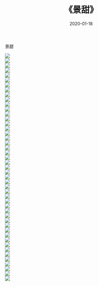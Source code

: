 ﻿---
layout: post
title:  《景甜》
date:   2020-01-18
img: http://img.660000.xyz/Sharelink/壁纸/明星魅力/华人明星/景甜/000.jpg
categories: [美女, 清纯, 唯美]
---

景甜

 ![](http://img.660000.xyz/Sharelink/壁纸/明星魅力/华人明星/景甜/001.jpg) <br>![](http://img.660000.xyz/Sharelink/壁纸/明星魅力/华人明星/景甜/002.jpg) <br>![](http://img.660000.xyz/Sharelink/壁纸/明星魅力/华人明星/景甜/003.jpg) <br>![](http://img.660000.xyz/Sharelink/壁纸/明星魅力/华人明星/景甜/004.jpg) <br>![](http://img.660000.xyz/Sharelink/壁纸/明星魅力/华人明星/景甜/005.jpg) <br>![](http://img.660000.xyz/Sharelink/壁纸/明星魅力/华人明星/景甜/006.jpg) <br>![](http://img.660000.xyz/Sharelink/壁纸/明星魅力/华人明星/景甜/007.jpg) <br>![](http://img.660000.xyz/Sharelink/壁纸/明星魅力/华人明星/景甜/008.jpg) <br>![](http://img.660000.xyz/Sharelink/壁纸/明星魅力/华人明星/景甜/009.jpg) <br>![](http://img.660000.xyz/Sharelink/壁纸/明星魅力/华人明星/景甜/010.jpg) <br>![](http://img.660000.xyz/Sharelink/壁纸/明星魅力/华人明星/景甜/011.jpg) <br>![](http://img.660000.xyz/Sharelink/壁纸/明星魅力/华人明星/景甜/012.jpg) <br>![](http://img.660000.xyz/Sharelink/壁纸/明星魅力/华人明星/景甜/013.jpg) <br>![](http://img.660000.xyz/Sharelink/壁纸/明星魅力/华人明星/景甜/014.jpg) <br>![](http://img.660000.xyz/Sharelink/壁纸/明星魅力/华人明星/景甜/015.jpg) <br>![](http://img.660000.xyz/Sharelink/壁纸/明星魅力/华人明星/景甜/016.jpg) <br>![](http://img.660000.xyz/Sharelink/壁纸/明星魅力/华人明星/景甜/017.jpg) <br>![](http://img.660000.xyz/Sharelink/壁纸/明星魅力/华人明星/景甜/018.jpg) <br>![](http://img.660000.xyz/Sharelink/壁纸/明星魅力/华人明星/景甜/019.jpg) <br>![](http://img.660000.xyz/Sharelink/壁纸/明星魅力/华人明星/景甜/020.jpg) <br>![](http://img.660000.xyz/Sharelink/壁纸/明星魅力/华人明星/景甜/021.jpg) <br>![](http://img.660000.xyz/Sharelink/壁纸/明星魅力/华人明星/景甜/022.jpg) <br>![](http://img.660000.xyz/Sharelink/壁纸/明星魅力/华人明星/景甜/023.jpg) <br>![](http://img.660000.xyz/Sharelink/壁纸/明星魅力/华人明星/景甜/024.jpg) <br>![](http://img.660000.xyz/Sharelink/壁纸/明星魅力/华人明星/景甜/025.jpg) <br>![](http://img.660000.xyz/Sharelink/壁纸/明星魅力/华人明星/景甜/026.jpg) <br>![](http://img.660000.xyz/Sharelink/壁纸/明星魅力/华人明星/景甜/027.jpg) <br>![](http://img.660000.xyz/Sharelink/壁纸/明星魅力/华人明星/景甜/028.jpg) <br>![](http://img.660000.xyz/Sharelink/壁纸/明星魅力/华人明星/景甜/029.jpg) <br>![](http://img.660000.xyz/Sharelink/壁纸/明星魅力/华人明星/景甜/030.jpg) <br>![](http://img.660000.xyz/Sharelink/壁纸/明星魅力/华人明星/景甜/031.jpg) <br>![](http://img.660000.xyz/Sharelink/壁纸/明星魅力/华人明星/景甜/032.jpg) <br>![](http://img.660000.xyz/Sharelink/壁纸/明星魅力/华人明星/景甜/033.jpg) <br>![](http://img.660000.xyz/Sharelink/壁纸/明星魅力/华人明星/景甜/034.jpg) <br>![](http://img.660000.xyz/Sharelink/壁纸/明星魅力/华人明星/景甜/035.jpg) <br>![](http://img.660000.xyz/Sharelink/壁纸/明星魅力/华人明星/景甜/036.jpg) <br>![](http://img.660000.xyz/Sharelink/壁纸/明星魅力/华人明星/景甜/037.jpg) <br>![](http://img.660000.xyz/Sharelink/壁纸/明星魅力/华人明星/景甜/038.jpg) <br>![](http://img.660000.xyz/Sharelink/壁纸/明星魅力/华人明星/景甜/039.jpg) <br>![](http://img.660000.xyz/Sharelink/壁纸/明星魅力/华人明星/景甜/040.jpg) <br>![](http://img.660000.xyz/Sharelink/壁纸/明星魅力/华人明星/景甜/041.jpg) <br>![](http://img.660000.xyz/Sharelink/壁纸/明星魅力/华人明星/景甜/042.jpg) <br>![](http://img.660000.xyz/Sharelink/壁纸/明星魅力/华人明星/景甜/043.jpg) <br>![](http://img.660000.xyz/Sharelink/壁纸/明星魅力/华人明星/景甜/044.jpg) <br>![](http://img.660000.xyz/Sharelink/壁纸/明星魅力/华人明星/景甜/045.jpg) <br>![](http://img.660000.xyz/Sharelink/壁纸/明星魅力/华人明星/景甜/046.jpg) <br>![](http://img.660000.xyz/Sharelink/壁纸/明星魅力/华人明星/景甜/047.jpg) <br>